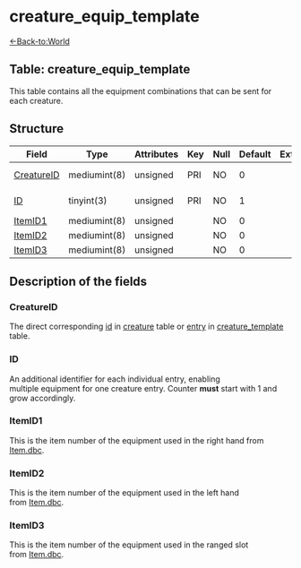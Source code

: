 # creature\_equip\_template

[<-Back-to:World](database-world.md)

## **Table: creature\_equip\_template**

This table contains all the equipment combinations that can be sent for each creature.

## Structure

| Field           | Type         | Attributes | Key | Null | Default | Extra | Comment      |
|-----------------|--------------|------------|-----|------|---------|-------|--------------|
| [CreatureID][1] | mediumint(8) | unsigned   | PRI | NO   | 0       |       | Unique entry |
| [ID][2]         | tinyint(3)   | unsigned   | PRI | NO   | 1       |       | Unique entry |
| [ItemID1][3]    | mediumint(8) | unsigned   |     | NO   | 0       |       |              |
| [ItemID2][4]    | mediumint(8) | unsigned   |     | NO   | 0       |       |              |
| [ItemID3][5]    | mediumint(8) | unsigned   |     | NO   | 0       |       |              |

[1]: #creatureid
[2]: #id
[3]: #itemid1
[4]: #itemid2
[5]: #itemid3

## Description of the fields

### CreatureID

The direct corresponding [id](http://www.azerothcore.org/wiki/creature#id) in [creature](creature) table or [entry](http://www.azerothcore.org/wiki/creature_template#creature_template-entry) in [creature\_template](creature_template) table.

### ID

An additional identifier for each individual entry, enabling multiple equipment for one creature entry. Counter **must** start with 1 and grow accordingly.

### ItemID1

This is the item number of the equipment used in the right hand from [Item.dbc](Item).

### ItemID2

This is the item number of the equipment used in the left hand from [Item.dbc](Item).

### ItemID3

This is the item number of the equipment used in the ranged slot from [Item.dbc](Item).
